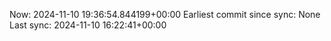 Now: 2024-11-10 19:36:54.844199+00:00 Earliest commit since sync: None Last sync: 2024-11-10 16:22:41+00:00
